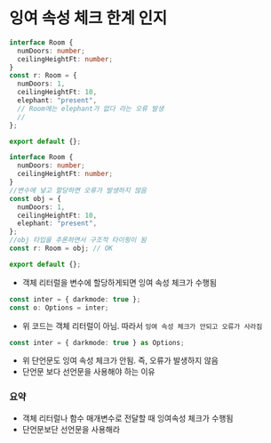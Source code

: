 # 잉여 속성 체크 한계 인지

```ts
interface Room {
  numDoors: number;
  ceilingHeightFt: number;
}
const r: Room = {
  numDoors: 1,
  ceilingHeightFt: 10,
  elephant: "present",
  // Room에는 elephant가 없다 라는 오류 발생
  //
};

export default {};

interface Room {
  numDoors: number;
  ceilingHeightFt: number;
}
//변수에 넣고 할당하면 오류가 발생하지 않음
const obj = {
  numDoors: 1,
  ceilingHeightFt: 10,
  elephant: "present",
};
//obj 타입을 추론하면서 구조적 타이핑이 됨
const r: Room = obj; // OK

export default {};
```

- 객체 리터럴을 변수에 할당하게되면 잉여 속성 체크가 수행됨

```ts
const inter = { darkmode: true };
const o: Options = inter;
```

- 위 코드는 객체 리터럴이 아님. 따라서 `잉여 속성 체크가 안되고 오류가 사라짐`

```ts
const inter = { darkmode: true } as Options;
```

- 위 단언문도 잉여 속성 체크가 안됨. 즉, 오류가 발생하지 않음
- 단언문 보다 선언문을 사용해야 하는 이유
  <br/>

### 요약

- 객체 리터럴나 함수 매개변수로 전달할 때 잉여속성 체크가 수행됨
- 단언문보단 선언문을 사용해라
